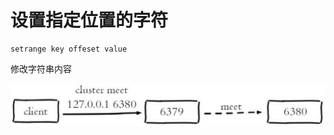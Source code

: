 # 设置指定位置的字符

```text
setrange key offeset value
```

修改字符串内容

![](../../.gitbook/assets/image%20%28188%29.png)

